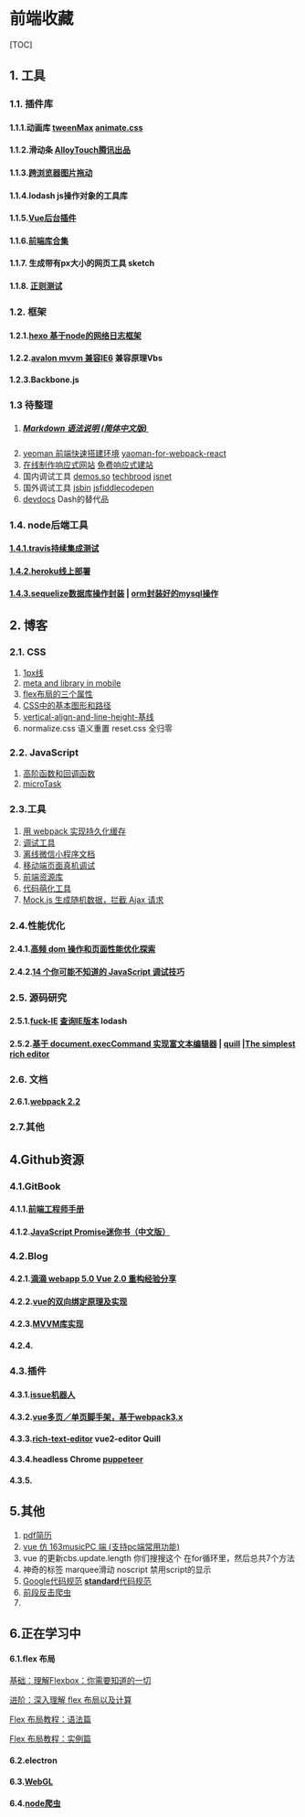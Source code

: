 # 前端收藏

[TOC]

## 1. 工具

### 1.1. 插件库

#### 1.1.1.动画库 [tweenMax](https://linshuizhaoying.gitbooks.io/gsap-/content/chapter1.html)  [animate.css](https://daneden.github.io/animate.css/)

#### 1.1.2.滑动条 [AlloyTouch腾讯出品](https://github.com/AlloyTeam/AlloyTouch)

#### 1.1.3.[跨浏览器图片拖动](http://codepen.io/Dafrok/full/EWeqXX/)

#### 1.1.4.lodash js操作对象的工具库

#### 1.1.5.[Vue后台插件](http://panjiachen.github.io/vue-element-admin/#/dashboard)

#### 1.1.6.[前端库合集](https://www.awesomes.cn/)

#### 1.1.7. 生成带有px大小的网页工具 sketch

#### 1.1.8. [正则测试](https://regexr.com/)

### 1.2. 框架

#### 1.2.1.[hexo 基于node的网络日志框架](https://hexo.io/zh-tw/)

#### 1.2.2.[avalon mvvm 兼容IE6](http://avalonjs.coding.me/) 兼容原理Vbs

#### 1.2.3.Backbone.js

### 1.3 待整理

1. ##### [Markdown 语法说明 (简体中文版) ](http://wowubuntu.com/markdown/)
2. [yeoman 前端快速搭建环境](http://yeoman.io/)  [yaoman-for-webpack-react](https://github.com/react-webpack-generators/generator-react-webpack)
3. [在线制作响应式网站](http://www.coolsite360.com/)    [免费响应式建站](http://www.wapadd.cn)
4. 国内调试工具 [demos.so](http://demos.so/)   [techbrood](http://wow.techbrood.com/)  [jsnet](http://jsrun.net/)  
5. 国外调试工具  [jsbin](http://jsbin.com)   [jsfiddle](https://jsfiddle.net/)[codepen](http://codepen.io/u3u/pen/wJJqOP)
6. [devdocs](http://devdocs.io/) Dash的替代品

### 1.4. node后端工具

#### [1.4.1.travis持续集成测试](https://github.com/alsotang/node-lessons/blob/master/lesson13/README.md)

#### [1.4.2.heroku线上部署](https://github.com/alsotang/node-lessons/blob/master/lesson12/README.md)

#### [1.4.3.sequelize数据库操作封装](http://docs.sequelizejs.com/) | [orm封装好的mysql操作](https://github.com/dresende/node-orm2)

## 2. 博客

### 2.1. CSS
1. [1px线](http://coolfishstudio.com/tags/CSS3/)
2. [meta and library in mobile](http://www.cnblogs.com/PeunZhang/p/3407453.html)
3. [flex布局的三个属性](https://www.w3cplus.com/css3/flexbox-adventures.html)
4. [CSS中的基本图形和路径](https://www.w3cplus.com/css/basic-shapes-path.html)
5. [vertical-align-and-line-height-基线](http://www.zhangxinxu.com/wordpress/2015/08/css-deep-understand-vertical-align-and-line-height/)
6. normalize.css 语义重置  reset.css 全归零

### 2.2. JavaScript
1. [高阶函数和回调函数](https://gold.xitu.io/entry/5815876c8ac247004fb6d132)
2. [microTask](http://www.jianshu.com/p/1ee6c21f6efa)

### 2.3.工具

1. [用 webpack 实现持久化缓存](https://sebastianblade.com/using-webpack-to-achieve-long-term-cache/)
2. [调试工具](https://github.com/kamidox/html2Dash)
3. [离线微信小程序文档](http://www.jianshu.com/p/8bab0e15dc54)
4. [移动端页面真机调试](http://www.cnblogs.com/JinQingsong/p/6592251.html)
5. [前端资源库](https://www.awesomes.cn/)
6. [代码萌化工具](http://utf-8.jp/public/aaencode.html)
7. [Mock.js 生成随机数据，拦截 Ajax 请求](http://mockjs.com/)

### 2.4.性能优化

#### 2.4.1.[高频 dom 操作和页面性能优化探索](https://www.feehi.com/view/6413)

#### 2.4.2.[14 个你可能不知道的 JavaScript 调试技巧](https://mp.weixin.qq.com/s/ykGJDc_rZCfS_RhNsiwdtQ)

### 2.5. 源码研究

#### 2.5.1.[fuck-IE](https://github.com/Dafrok/fuck-ie/blob/master/index.js)  [查询IE版本](https://github.com/nioteam/jquery-plugins/issues/12) lodash

#### 2.5.2.[基于 document.execCommand 实现富文本编辑器](https://imys.net/demo/cmdEditor.html) | [quill](https://github.com/quilljs/quill) |[The simplest  rich editor](https://github.com/jaredreich/pell)



### 2.6. 文档

#### 2.6.1.[webpack 2.2](http://www.css88.com/doc/webpack2/guides/development/)

### 2.7.其他

## 4.Github资源

### 4.1.GitBook

#### 4.1.1.[前端工程师手册](https://leohxj.gitbooks.io/front-end-database/html-and-css-basic/common-tag.html) 

#### 4.1.2.[JavaScript Promise迷你书（中文版）](http://liubin.org/promises-book/)

### 4.2.Blog

#### 4.2.1.[滴滴 webapp 5.0 Vue 2.0 重构经验分享](https://github.com/DDFE/DDFE-blog/issues/13)

#### 4.2.2.[vue的双向绑定原理及实现](http://www.cnblogs.com/canfoo/p/6891868.html)

#### 4.2.3.[MVVM库实现](https://github.com/xuqiang521/overwrite/tree/master/my-mvvm)

#### 4.2.4.

### 4.3.插件

#### 4.3.1.[issue机器人](https://github.com/fat/haunt)

#### 4.3.2.[vue多页／单页脚手架，基于webpack3.x](https://github.com/Mrminfive/vue-multiple-page)

#### 4.3.3.[rich-text-editor](https://github.com/search?q=topic%3Arich-text-editor+org%3Aquilljs&type=Repositories)  vue2-editor  Quill

#### 4.3.4.headless Chrome [puppeteer](https://github.com/GoogleChrome/puppeteer)

#### 4.3.5.

## 5.其他

1. [pdf简历](https://rawgit.com/aleen42/resume/master/static/aleen42.pdf)
2. [vue 仿 163musicPC 端 (支持pc端常用功能)](https://juejin.im/entry/58d0d78fb123db3f6b4c9dc3/view)
3. vue 的更新cbs.update.length  你们搜搜这个  在for循环里，然后总共7个方法
4. 神奇的标签 marquee滑动  noscript 禁用script的显示
5. [Google代码规范](https://google.github.io/styleguide/jsguide.html)    [**standard**代码规范](https://github.com/standard/standard/blob/master/docs/RULES-zhcn.md)
6. [前段反击爬虫](http://litten.me/2017/07/09/prevent-spiders/)
7. ​

## 6.正在学习中

#### 6.1.flex 布局

[基础：理解Flexbox：你需要知道的一切](https://www.w3cplus.com/css3/understanding-flexbox-everything-you-need-to-know.html)

[进阶：深入理解 flex 布局以及计算](https://www.w3cplus.com/css3/flexbox-layout-and-calculation.html)

[Flex 布局教程：语法篇](http://www.ruanyifeng.com/blog/2015/07/flex-grammar.html)

[Flex 布局教程：实例篇](http://www.ruanyifeng.com/blog/2015/07/flex-examples.html)

#### 6.2.electron

#### 6.3.[WebGL](http://learnwebgl.brown37.net/index.html)

#### 6.4.[node爬虫](http://yitianyibu.com/post/58e66386ee0b2974a4e40b37)

